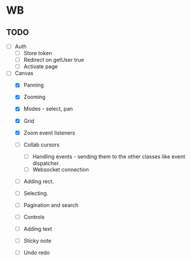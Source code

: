 # WB

## TODO
- [ ] Auth
    - [ ] Store token
    - [ ] Redirect on getUser true
    - [ ] Activate page
- [ ] Canvas
    - [x] Panning
    - [x] Zooming
    - [x] Modes - select, pan
    - [x] Grid
    - [x] Zoom event listeners
    - [ ] Collab cursors
      - [ ] Handling events - sending them to the other classes like event dispatcher.
      - [ ] Websocket connection
    - [ ] Adding rect.
    - [ ] Selecting.
    - [ ] Pagination and search
    - [ ] Controls
    - [ ] Adding text
    - [ ] Sticky note
    - [ ] Undo redo

